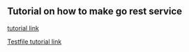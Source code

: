 ## Tutorial on how to make go rest service
[tutorial link](https://dev.to/aurelievache/learning-go-by-examples-part-2-create-an-http-rest-api-server-in-go-1cdm)

[Testfile tutorial link](https://dev.to/stack-labs/introduction-to-taskfile-a-makefile-alternative-h92)